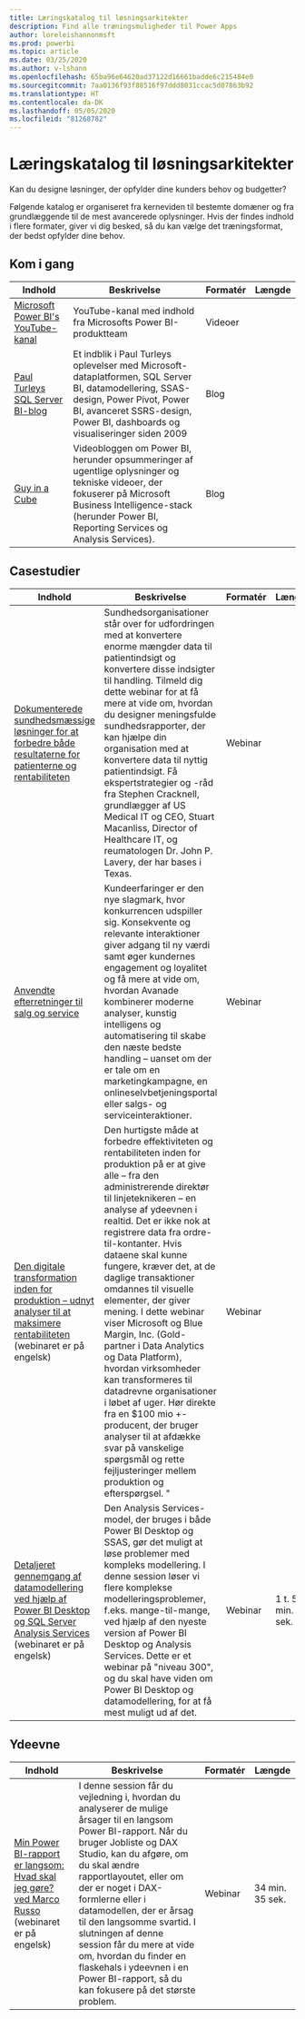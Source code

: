 ```yaml
---
title: Læringskatalog til løsningsarkitekter
description: Find alle træningsmuligheder til Power Apps
author: loreleishannonmsft
ms.prod: powerbi
ms.topic: article
ms.date: 03/25/2020
ms.author: v-lshann
ms.openlocfilehash: 65ba96e64620ad37122d16661badde6c215484e0
ms.sourcegitcommit: 7aa0136f93f88516f97ddd8031ccac5d07863b92
ms.translationtype: HT
ms.contentlocale: da-DK
ms.lasthandoff: 05/05/2020
ms.locfileid: "81268782"
---
```

# <a name="solution-architects-learning-catalog"></a>Læringskatalog til løsningsarkitekter

Kan du designe løsninger, der opfylder dine kunders behov og budgetter?

Følgende katalog er organiseret fra kerneviden til bestemte domæner og fra grundlæggende til de mest avancerede oplysninger. Hvis der findes indhold i flere formater, giver vi dig besked, så du kan vælge det træningsformat, der bedst opfylder dine behov. 

## <a name="get-started"></a>Kom i gang<a name="get-started"></a>
| Indhold  | Beskrivelse  | Formatér | Længde |
|-------------------------------------------------------------------------------------|-------------------------------------------------------------------------------------------------------------------------------------------------------------------------------------------------------------|--------|--------|
| [Microsoft Power BI's YouTube-kanal](https://www.youtube.com/user/mspowerbi/videos) | YouTube-kanal med indhold fra Microsofts Power BI-produktteam  | Videoer |        |
| [Paul Turleys SQL Server BI-blog](https://sqlserverbi.blog/)  | Et indblik i Paul Turleys oplevelser med Microsoft-dataplatformen, SQL Server BI, datamodellering, SSAS-design, Power Pivot, Power BI, avanceret SSRS-design, Power BI, dashboards og visualiseringer siden 2009 | Blog   |        |
| [Guy in a Cube](https://www.youtube.com/channel/UCFp1vaKzpfvoGai0vE5VJ0w)  | Videobloggen om Power BI, herunder opsummeringer af ugentlige oplysninger og tekniske videoer, der fokuserer på Microsoft Business Intelligence-stack (herunder Power BI, Reporting Services og Analysis Services).     | Blog   |        |
## <a name="case-studies"></a>Casestudier<a name="case-studies"></a>
| Indhold  | Beskrivelse  | Formatér | Længde |
|-------------------------------------------------------------------------------------|-------------------------------------------------------------------------------------------------------------------------------------------------------------------------------------------------------------|--------|--------|
| [Dokumenterede sundhedsmæssige løsninger for at forbedre både resultaterne for patienterne og rentabiliteten](https://info.microsoft.com/Proven-Techniques-for-Building-Effective-Dashboards-OnDemandRegistration.html) | Sundhedsorganisationer står over for udfordringen med at konvertere enorme mængder data til patientindsigt og konvertere disse indsigter til handling. Tilmeld dig dette webinar for at få mere at vide om, hvordan du designer meningsfulde sundhedsrapporter, der kan hjælpe din organisation med at konvertere data til nyttig patientindsigt. Få ekspertstrategier og -råd fra Stephen Cracknell, grundlægger af US Medical IT og CEO, Stuart Macanliss, Director of Healthcare IT, og reumatologen Dr. John P. Lavery, der har bases i Texas. | Webinar |                |
| [Anvendte efterretninger til salg og service](https://info.microsoft.com/applied-intelligence-for-sales-service-ondemand.html)  | Kundeerfaringer er den nye slagmark, hvor konkurrencen udspiller sig. Konsekvente og relevante interaktioner giver adgang til ny værdi samt øger kundernes engagement og loyalitet og få mere at vide om, hvordan Avanade kombinerer moderne analyser, kunstig intelligens og automatisering til skabe den næste bedste handling – uanset om der er tale om en marketingkampagne, en onlineselvbetjeningsportal eller salgs- og serviceinteraktioner.  | Webinar |                |
| [Den digitale transformation inden for produktion – udnyt analyser til at maksimere rentabiliteten](https://info.microsoft.com/digital-transformation-in-manufacturing-ondemand.html) (webinaret er på engelsk)  | Den hurtigste måde at forbedre effektiviteten og rentabiliteten inden for produktion på er at give alle – fra den administrerende direktør til linjeteknikeren – en analyse af ydeevnen i realtid. Det er ikke nok at registrere data fra ordre-til-kontanter. Hvis dataene skal kunne fungere, kræver det, at de daglige transaktioner omdannes til visuelle elementer, der giver mening.  I dette webinar viser Microsoft og Blue Margin, Inc. (Gold-partner i Data Analytics og Data Platform), hvordan virksomheder kan transformeres til datadrevne organisationer i løbet af uger. Hør direkte fra en $100 mio +-producent, der bruger analyser til at afdække svar på vanskelige spørgsmål og rette fejljusteringer mellem produktion og efterspørgsel. " | Webinar  |         |                
| [Detaljeret gennemgang af datamodellering ved hjælp af Power BI Desktop og SQL Server Analysis Services](https://community.powerbi.com/t5/Webinars-and-Video-Gallery/Deep-dive-into-data-modeling-using-Power-BI-desktop-and-SQL/td-p/158625) (webinaret er på engelsk)  | Den Analysis Services-model, der bruges i både Power BI Desktop og SSAS, gør det muligt at løse problemer med kompleks modellering. I denne session løser vi flere komplekse modelleringsproblemer, f.eks. mange-til-mange, ved hjælp af den nyeste version af Power BI Desktop og Analysis Services. Dette er et webinar på "niveau 300", og du skal have viden om Power BI Desktop og datamodellering, for at få mest muligt ud af det.   | Webinar | 1 t. 5 min. 40 sek. |
## <a name="performance"></a>Ydeevne<a name="performance"></a>
| Indhold  | Beskrivelse  | Formatér | Længde |
|-------------------------------------------------------------------------------------|-------------------------------------------------------------------------------------------------------------------------------------------------------------------------------------------------------------|--------|--------|
| [Min Power BI-rapport er langsom: Hvad skal jeg gøre? ved Marco Russo](https://community.powerbi.com/t5/Webinars-and-Video-Gallery/My-Power-BI-report-is-slow-what-should-I-do-by-Marco-Russo/td-p/547348) (webinaret er på engelsk)|   I denne session får du vejledning i, hvordan du analyserer de mulige årsager til en langsom Power BI-rapport. Når du bruger Jobliste og DAX Studio, kan du afgøre, om du skal ændre rapportlayoutet, eller om der er noget i DAX-formlerne eller i datamodellen, der er årsag til den langsomme svartid. I slutningen af denne session får du mere at vide om, hvordan du finder en flaskehals i ydeevnen i en Power BI-rapport, så du kan fokusere på det største problem.|  Webinar |34 min. 35 sek. |
